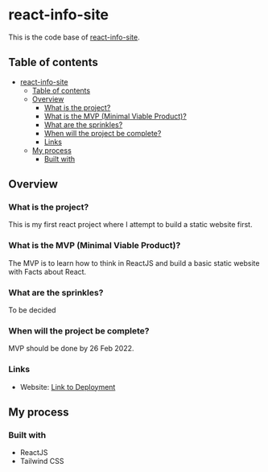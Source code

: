 # react-info-site

This is the code base of [react-info-site](#).

## Table of contents

- [react-info-site](#react-info-site)
  - [Table of contents](#table-of-contents)
  - [Overview](#overview)
    - [What is the project?](#what-is-the-project)
    - [What is the MVP (Minimal Viable Product)?](#what-is-the-mvp-minimal-viable-product)
    - [What are the sprinkles?](#what-are-the-sprinkles)
    - [When will the project be complete?](#when-will-the-project-be-complete)
    - [Links](#links)
  - [My process](#my-process)
    - [Built with](#built-with)

## Overview

### What is the project?

This is my first react project where I attempt to build a static website first.

### What is the MVP (Minimal Viable Product)?

The MVP is to learn how to think in ReactJS and build a basic static website with Facts about React.

### What are the sprinkles?

To be decided

### When will the project be complete?

MVP should be done by 26 Feb 2022.

### Links

- Website: [Link to Deployment](#)

## My process

### Built with

- ReactJS
- Tailwind CSS